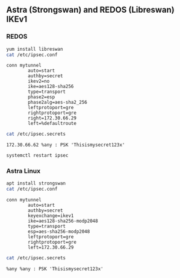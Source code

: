 ## Astra (Strongswan) and REDOS (Libreswan) IKEv1

### REDOS

```bash
yum install libreswan
cat /etc/ipsec.conf
```

```
conn mytunnel
        auto=start
        authby=secret
        ikev2=no
        ike=aes128-sha256
        type=transport
        phase2=esp
        phase2alg=aes-sha2_256
        leftprotoport=gre
        rightprotoport=gre
        right=172.30.66.29
        left=%defaultroute
```

```bash
cat /etc/ipsec.secrets
```

```
172.30.66.62 %any : PSK 'Thisismysecret123x'
```

```bash
systemctl restart ipsec
```

### Astra Linux

```bash
apt install strongswan
cat /etc/ipsec.conf
```

```
conn mytunnel
        auto=start
        authby=secret
        keyexchange=ikev1
        ike=aes128-sha256-modp2048
        type=transport
        esp=aes-sha256-modp2048
        leftprotoport=gre
        rightprotoport=gre
        left=172.30.66.29
```

```bash
cat /etc/ipsec.secrets
```

```
%any %any : PSK 'Thisismysecret123x'
```